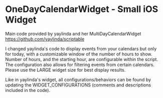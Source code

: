 # OneDayCalendarWidget - Small iOS Widget

Main code provided by yaylinda and her MultiDayCalendarWidget
https://github.com/yaylinda/scriptable

I changed yaylinda's code to display events from your calendars but only for today, with a customizable window of the number of hours to show. Number of hours, and the starting hour, are configurable within the script. The configuration also allows for filtering events from certain calendars. Please use the LARGE widget size for best display results.

Like in yaylinda's widget, all configurations/behaviors can be found by updating the WIDGET_CONFIGURATIONS (comments and descriptions included in the code).
